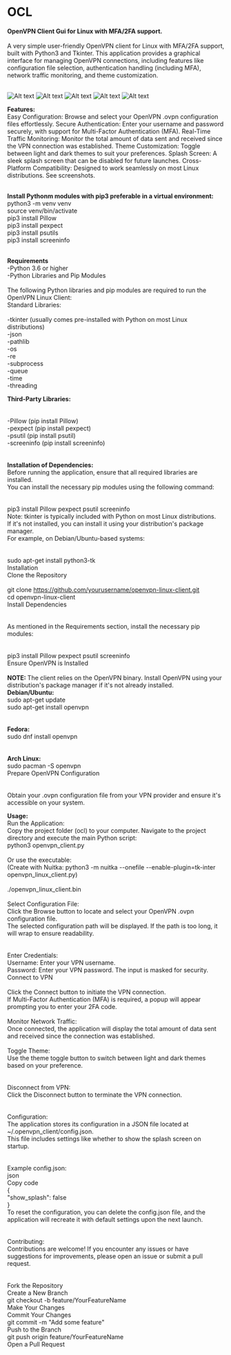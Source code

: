# OCL

<b>OpenVPN Client Gui for Linux with MFA/2FA support.</b><br/>
<br/>
A very simple user-friendly OpenVPN client for Linux with MFA/2FA support, built with Python3 and Tkinter. This application provides a graphical interface for 
managing OpenVPN connections, including features like configuration file selection, authentication handling (including MFA), network traffic monitoring, 
and theme customization.<br/><br/>


![Alt text](https://github.com/bastiaanwilliams/OCL/blob/main/screenshot1.png)
![Alt text](https://github.com/bastiaanwilliams/OCL/blob/main/screenshot2.png)
![Alt text](https://github.com/bastiaanwilliams/OCL/blob/main/screenshot3.png)
![Alt text](https://github.com/bastiaanwilliams/OCL/blob/main/screenshot4.png)
![Alt text](https://github.com/bastiaanwilliams/OCL/blob/main/screenshot5.png)

<b>Features:</b><br/>
Easy Configuration: Browse and select your OpenVPN .ovpn configuration files effortlessly.
Secure Authentication: Enter your username and password securely, with support for Multi-Factor Authentication (MFA).
Real-Time Traffic Monitoring: Monitor the total amount of data sent and received since the VPN connection was established.
Theme Customization: Toggle between light and dark themes to suit your preferences.
Splash Screen: A sleek splash screen that can be disabled for future launches.
Cross-Platform Compatibility: Designed to work seamlessly on most Linux distributions.
See screenshots.<br/>
<br/>

<b>Install Pythonm modules with pip3 preferable in a virtual environment:</b><br/>
python3 -m venv venv<br/>
source venv/bin/activate<br/>
pip3 install Pillow<br/>
pip3 install pexpect<br/>
pip3 install psutils<br/>
pip3 install screeninfo<br/>
<br/>

<b>Requirements</b><br/>
-Python 3.6 or higher<br/>
-Python Libraries and Pip Modules<br/>
<br/>
The following Python libraries and pip modules are required to run the OpenVPN Linux Client:
<br/>
Standard Libraries:<br/>
<br/>
-tkinter (usually comes pre-installed with Python on most Linux distributions)<br/>
-json<br/>
-pathlib<br/>
-os<br/>
-re<br/>
-subprocess<br/>
-queue<br/>
-time<br/>
-threading<br/>

<b>Third-Party Libraries:</b><br/><br/>
<br/>
-Pillow (pip install Pillow)<br/>
-pexpect (pip install pexpect)<br/>
-psutil (pip install psutil)<br/>
-screeninfo (pip install screeninfo)<br/>
<br/><br/>
<b>Installation of Dependencies:</b><br/>
Before running the application, ensure that all required libraries are installed. <br/>
You can install the necessary pip modules using the following command:<br/>
<br/><br/>
pip3 install Pillow pexpect psutil screeninfo<br/>
Note: tkinter is typically included with Python on most Linux distributions. <br/>
If it's not installed, you can install it using your distribution's package manager. <br/>
For example, on Debian/Ubuntu-based systems:<br/>
<br/><br/>
sudo apt-get install python3-tk<br/>
Installation<br/>
Clone the Repository<br/>
<br/>
git clone https://github.com/yourusername/openvpn-linux-client.git<br/>
cd openvpn-linux-client<br/>
Install Dependencies<br/>
<br/><br/>
As mentioned in the Requirements section, install the necessary pip modules:<br/>
<br/><br/>
pip3 install Pillow pexpect psutil screeninfo<br/>
Ensure OpenVPN is Installed<br/>
<br/>
<b>NOTE: </b>The client relies on the OpenVPN binary. Install OpenVPN using your distribution's package manager if it's not already installed.
<br/>
<b>Debian/Ubuntu:</b><br/>
sudo apt-get update<br/>
sudo apt-get install openvpn<br/>
<br/><br/>
<b>Fedora:</b><br/>
sudo dnf install openvpn<br/>
<br/><br/>
<b>Arch Linux:</b><br/>
sudo pacman -S openvpn<br/>
Prepare OpenVPN Configuration<br/>
<br/><br/>
Obtain your .ovpn configuration file from your VPN provider and ensure it's accessible on your system.

<b>Usage:</b><br/>
Run the Application:<br/>
Copy the project folder (ocl) to your computer. Navigate to the project directory and execute the main Python script:<br/>
python3 openvpn_client.py<br/>
<br/>
Or use the executable:<br/>
(Create with Nuitka: python3 -m nuitka --onefile --enable-plugin=tk-inter openvpn_linux_client.py)<br/>
<br/>
./openvpn_linux_client.bin<br/>
<br/>
Select Configuration File:<br/>
Click the Browse button to locate and select your OpenVPN .ovpn configuration file.<br/>
The selected configuration path will be displayed. If the path is too long, it will wrap to ensure readability.<br/>
<br/><br/>
Enter Credentials:<br/>
Username: Enter your VPN username.<br/>
Password: Enter your VPN password. The input is masked for security.<br/>
Connect to VPN<br/>
<br/>
Click the Connect button to initiate the VPN connection.<br/>
If Multi-Factor Authentication (MFA) is required, a popup will appear prompting you to enter your 2FA code.<br/>
<br/>
Monitor Network Traffic:<br/>
Once connected, the application will display the total amount of data sent and received since the connection was established.
<br/><br/>
Toggle Theme:<br/>
Use the theme toggle button to switch between light and dark themes based on your preference.<br/>
<br/><br/>
Disconnect from VPN:<br/>
Click the Disconnect button to terminate the VPN connection.<br/>
<br/><br/>
Configuration:<br/>
The application stores its configuration in a JSON file located at ~/.openvpn_client/config.json. <br/>
This file includes settings like whether to show the splash screen on startup.<br/>
<br/><br/>
Example config.json:<br/>
json<br/>
Copy code<br/>
{<br/>
    "show_splash": false<br/>
}<br/>
To reset the configuration, you can delete the config.json file, and the application will recreate it with default settings upon the next launch.<br/>
<br/><br/>
Contributing:<br/>
Contributions are welcome! If you encounter any issues or have suggestions for improvements, please open an issue or submit a pull request.<br/>
<br/><br/>
Fork the Repository<br/>
Create a New Branch<br/>
git checkout -b feature/YourFeatureName<br/>
Make Your Changes<br/>
Commit Your Changes<br/>
git commit -m "Add some feature"<br/>
Push to the Branch<br/>
git push origin feature/YourFeatureName<br/>
Open a Pull Request<br/>
<br/><br/>


